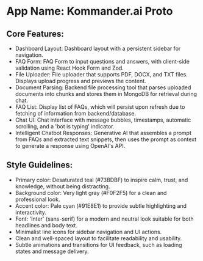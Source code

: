 # **App Name**: Kommander.ai Proto

## Core Features:

- Dashboard Layout: Dashboard layout with a persistent sidebar for navigation.
- FAQ Form: FAQ Form to input questions and answers, with client-side validation using React Hook Form and Zod.
- File Uploader: File uploader that supports PDF, DOCX, and TXT files. Displays upload progress and previews the content.
- Document Parsing: Backend file processing tool that parses uploaded documents into chunks and stores them in MongoDB for retrieval during chat.
- FAQ List: Display list of FAQs, which will persist upon refresh due to fetching of information from backend/database.
- Chat UI: Chat interface with message bubbles, timestamps, automatic scrolling, and a 'bot is typing' indicator.
- Intelligent Chatbot Responses: Generative AI that assembles a prompt from FAQs and extracted text snippets, then uses the prompt as context to generate a response using OpenAI's API.

## Style Guidelines:

- Primary color: Desaturated teal (#73BDBF) to inspire calm, trust, and knowledge, without being distracting.
- Background color: Very light gray (#F0F2F5) for a clean and professional look.
- Accent color: Pale cyan (#91E8E1) to provide subtle highlighting and interactivity.
- Font: 'Inter' (sans-serif) for a modern and neutral look suitable for both headlines and body text.
- Minimalist line icons for sidebar navigation and UI actions.
- Clean and well-spaced layout to facilitate readability and usability.
- Subtle animations and transitions for UI feedback, such as loading states and message delivery.